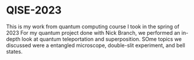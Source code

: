 # QISE-2023
This is my work from quantum computing course I took in the spring of 2023
For my quantum project done with Nick Branch, we performed an in-depth look at quantum teleportation and superposition. SOme topics we discussed were a entangled microscope, double-slit experiment, and bell states.

